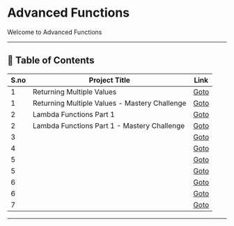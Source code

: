 # Advanced Functions

Welcome to Advanced Functions

---

## 📅 Table of Contents

| S.no | Project Title                                      | Link                                      |
|------|----------------------------------------------------|-------------------------------------------|
| 1    | Returning Multiple Values                          | [Goto](1/README.md)                       |
| 1    | Returning Multiple Values - Mastery Challenge      | [Goto](1/mastery_challenge/README.md)     |
| 2    | Lambda Functions Part 1                            | [Goto](2/README.md)                       |
| 2    | Lambda Functions Part 1 - Mastery Challenge        | [Goto](2/mastery_challenge/README.md)     |
| 3    |                                                    | [Goto](3/README.md)                       |
| 4    |                                                    | [Goto](4/README.md)                       |
| 5    |                                                    | [Goto](5/README.md)                       |
| 5    |                                                    | [Goto](5/mastery_challenge/README.md)     |
| 6    |                                                    | [Goto](6/README.md)                       |
| 6    |                                                    | [Goto](6/mastery_challenge/README.md)     |
| 7    |                                                    | [Goto](7/README.md)                       |



---

